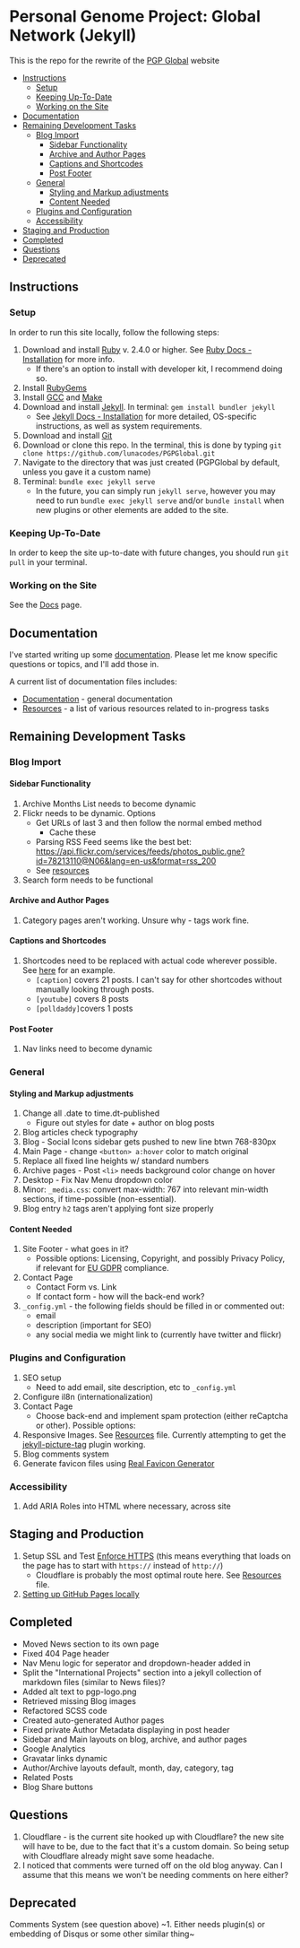 # Personal Genome Project: Global Network (Jekyll)

This is the repo for the rewrite of the [PGP Global](https://www.personalgenomes.org/) website

<!-- MarkdownTOC -->

* [Instructions](#instructions)
  * [Setup](#setup)
  * [Keeping Up-To-Date](#keeping-up-to-date)
  * [Working on the Site](#working-on-the-site)
* [Documentation](#documentation)
* [Remaining Development Tasks](#remaining-development-tasks)
  * [Blog Import](#blog-import)
    * [Sidebar Functionality](#sidebar-functionality)
    * [Archive and Author Pages](#archive-and-author-pages)
    * [Captions and Shortcodes](#captions-and-shortcodes)
    * [Post Footer](#post-footer)
  * [General](#general)
    * [Styling and Markup adjustments](#styling-and-markup-adjustments)
    * [Content Needed](#content-needed)
  * [Plugins and Configuration](#plugins-and-configuration)
  * [Accessibility](#accessibility)
* [Staging and Production](#staging-and-production)
* [Completed](#completed)
* [Questions](#questions)
* [Deprecated](#deprecated)

<!-- /MarkdownTOC -->

<a id="instructions"></a>
## Instructions

<a id="setup"></a>
### Setup

In order to run this site locally, follow the following steps:

1. Download and install [Ruby](https://www.ruby-lang.org/en/downloads/) v. 2.4.0 or higher. See [Ruby Docs - Installation](https://www.ruby-lang.org/en/documentation/installation/) for more info.
    * If there's an option to install with developer kit, I recommend doing so.
2. Install [RubyGems](https://rubygems.org/pages/download)
3. Install [GCC](https://gcc.gnu.org/install/) and [Make](https://www.gnu.org/software/make/)
4. Download and install [Jekyll](https://jekyllrb.com/). In terminal: `gem install bundler jekyll`
    * See [Jekyll Docs - Installation](https://jekyllrb.com/docs/installation/#requirements) for more detailed, OS-specific instructions, as well as system requirements.
5. Download and install [Git](https://git-scm.com/downloads)
6. Download or clone this repo. In the terminal, this is done by typing `git clone https://github.com/lunacodes/PGPGlobal.git`
7. Navigate to the directory that was just created (PGPGlobal by default, unless you gave it a custom name)
8. Terminal: `bundle exec jekyll serve`
    * In the future, you can simply run `jekyll serve`, however you may need to run `bundle exec jekyll serve` and/or `bundle install` when new plugins or other elements are added to the site.

<a id="keeping-up-to-date"></a>
### Keeping Up-To-Date

In order to keep the site up-to-date with future changes, you should run `git pull` in your terminal.

<a id="working-on-the-site"></a>
### Working on the Site

See the [Docs](docs/documentation) page.

<a id="documentation"></a>
## Documentation

I've started writing up some [documentation](docs/documentation.md). Please let me know specific questions or topics, and I'll add those in.

A current list of documentation files includes:
* [Documentation](docs/documentation.md) - general documentation
* [Resources](docs/resources.md) - a list of various resources related to in-progress tasks

<a id="remaining-development-tasks"></a>
## Remaining Development Tasks

<a id="blog-import"></a>
### Blog Import

<a id="sidebar-functionality"></a>
#### Sidebar Functionality

1. Archive Months List needs to become dynamic
2. Flickr needs to be dynamic. Options
    * Get URLs of last 3 and then follow the normal embed method
      * Cache these
    * Parsing RSS Feed seems like the best bet: https://api.flickr.com/services/feeds/photos_public.gne?id=78213110@N06&lang=en-us&format=rss_200
    * See [resources][1]
3. Search form needs to be functional

<a id="archive-and-author-pages"></a>
#### Archive and Author Pages

1. Category pages aren't working. Unsure why - tags work fine.

<a id="captions-and-shortcodes"></a>
#### Captions and Shortcodes

1. Shortcodes need to be replaced with actual code wherever possible. See [here](http://localhost:4000/2012/11/27/wildlife-of-our-homes-q-a-with-rob-dunn/) for an example.
    * `[caption]` covers 21 posts. I can't say for other shortcodes without manually looking through posts.
    * `[youtube]` covers 8 posts
    * `[polldaddy]`covers 1 posts

<a id="post-footer"></a>
#### Post Footer

1. Nav links need to become dynamic

<a id="general"></a>
### General

<a id="styling-and-markup-adjustments"></a>
#### Styling and Markup adjustments
1. Change all .date to time.dt-published
    * Figure out styles for date + author on blog posts
2. Blog articles check typography
3. Blog - Social Icons sidebar gets pushed to new line btwn 768-830px
4. Main Page - change `<button> a:hover` color to match original
5. Replace all fixed line heights w/ standard numbers
6. Archive pages - Post `<li>` needs background color change on hover
7. Desktop - Fix Nav Menu dropdown color
8. Minor: `_media.css`: convert max-width: 767 into relevant min-width sections, if time-possible (non-essential).
9. Blog entry `h2` tags aren't applying font size properly

<a id="content-needed"></a>
#### Content Needed
1. Site Footer - what goes in it?
    * Possible options: Licensing, Copyright, and possibly Privacy Policy, if relevant for [EU GDPR](https://eugdpr.org/) compliance.
2. Contact Page
    * Contact Form vs. Link
    * If contact form - how will the back-end work?
3. `_config.yml` - the following fields should be filled in or commented out:
    * email
    * description (important for SEO)
    * any social media we might link to (currently have twitter and flickr)

<a id="plugins-and-configuration"></a>
### Plugins and Configuration
1. SEO setup
    * Need to add email, site description, etc to `_config.yml`
2. Configure il8n (internationalization)
3. Contact Page
    * Choose back-end and implement spam protection (either reCaptcha or other). Possible options:
4. Responsive Images. See [Resources][1] file. Currently attempting to get the [jekyll-picture-tag](https://github.com/robwierzbowski/jekyll-picture-tag) plugin working.
5. Blog comments system
6. Generate favicon files using [Real Favicon Generator](https://realfavicongenerator.net/)

<a id="accessibility"></a>
### Accessibility

1. Add ARIA Roles into HTML where necessary, across site

<a id="staging-and-production"></a>
## Staging and Production

1. Setup SSL and Test [Enforce HTTPS](https://help.github.com/en/articles/securing-your-github-pages-site-with-https) (this means everything that loads on the page has to start with `https://` instead of `http://`)
      * Cloudflare is probably the most optimal route here. See [Resources][1] file.
2. [Setting up GitHub Pages locally](https://help.github.com/en/articles/setting-up-your-github-pages-site-locally-with-jekyll#keeping-your-site-up-to-date-with-the-github-pages-gem)

<a id="completed"></a>
## Completed
* Moved News section to its own page
* Fixed 404 Page header
* Nav Menu logic for seperator and dropdown-header added in
* Split the "International Projects" section into a jekyll collection of markdown files (similar to News files)?
* Added alt text to pgp-logo.png
* Retrieved missing Blog images
* Refactored SCSS code
* Created auto-generated Author pages
* Fixed private Author Metadata displaying in post header
* Sidebar and Main layouts on blog, archive, and author pages
* Google Analytics
* Gravatar links dynamic
* Author/Archive layouts default, month, day, category, tag
* Related Posts
* Blog Share buttons

<a id="questions"></a>
## Questions

1. Cloudflare - is the current site hooked up with Cloudflare? the new site will have to be, due to the fact that it's a custom domain. So being setup with Cloudflare already might save some headache.
2. I noticed that comments were turned off on the old blog anyway. Can I assume that this means we won't be needing comments on here either?

<a id="deprecated"></a>
## Deprecated

Comments System (see question above)
~1. Either needs plugin(s) or embedding of Disqus or some other similar thing~


[1]: docs/resources.md
